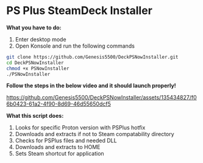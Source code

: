 **PS Plus SteamDeck Installer**
==============

**What you have to do:**
1. Enter desktop mode
2. Open Konsole and run the following commands

```bash
git clone https://github.com/Genesis5500/DeckPSNowInstaller.git
cd DeckPSNowInstaller
chmod +x PSNowInstaller
./PSNowInstaller
```


**Follow the steps in the below video and it should launch properly!**

https://github.com/Genesis5500/DeckPSNowInstaller/assets/135434827/f06b0423-61a2-4f90-8d69-46d55650dcf5



**What this script does:**
1. Looks for specific Proton version with PSPlus hotfix
2. Downloads and extracts if not to Steam compatability directory
3. Checks for PSPlus files and needed DLL
4. Downloads and extracts to HOME
5. Sets Steam shortcut for application


